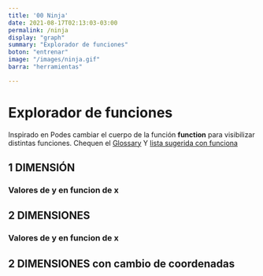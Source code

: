 ```yaml
---
title: '00 Ninja'
date: 2021-08-17T02:13:03-03:00
permalink: /ninja
display: "graph"
summary: "Explorador de funciones"
boton: "entrenar"
image: "/images/ninja.gif"
barra: "herramientas"

---
```

# Explorador de funciones 

Inspirado en 
Podes cambiar el cuerpo de la función  **function** para visibilizar distintas funciones. 
Chequen el [Glossary](https://thebookofshaders.com/glossary/)
Y [lista sugerida con funciona](https://pad.riseup.net/p/entrenamiento-funcional)

## 1 DIMENSIÓN 
### Valores de y en funcion de x 
<div id='glsl_editor'></div>

## 2 DIMENSIONES 
### Valores de y en funcion de x 
<div id='glsl_editor_2'></div>

## 2 DIMENSIONES con cambio de coordenadas
<div id='glsl_editor_3'></div>

